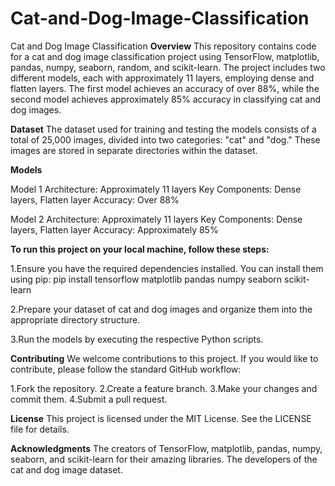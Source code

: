 # Cat-and-Dog-Image-Classification

Cat and Dog Image Classification
**Overview**
This repository contains code for a cat and dog image classification project using TensorFlow, matplotlib, pandas, numpy, seaborn, random, and scikit-learn. The project includes two different models, each with approximately 11 layers, employing dense and flatten layers. The first model achieves an accuracy of over 88%, while the second model achieves approximately 85% accuracy in classifying cat and dog images.

**Dataset**
The dataset used for training and testing the models consists of a total of 25,000 images, divided into two categories: "cat" and "dog." These images are stored in separate directories within the dataset.

**Models**

Model 1
Architecture: Approximately 11 layers
Key Components: Dense layers, Flatten layer
Accuracy: Over 88%

Model 2
Architecture: Approximately 11 layers
Key Components: Dense layers, Flatten layer
Accuracy: Approximately 85%


**To run this project on your local machine, follow these steps:**

1.Ensure you have the required dependencies installed. You can install them using pip:
pip install tensorflow matplotlib pandas numpy seaborn scikit-learn

2.Prepare your dataset of cat and dog images and organize them into the appropriate directory structure.

3.Run the models by executing the respective Python scripts.


**Contributing**
We welcome contributions to this project. If you would like to contribute, please follow the standard GitHub workflow:

1.Fork the repository.
2.Create a feature branch.
3.Make your changes and commit them.
4.Submit a pull request.

**License**
This project is licensed under the MIT License. See the LICENSE file for details.

**Acknowledgments**
The creators of TensorFlow, matplotlib, pandas, numpy, seaborn, and scikit-learn for their amazing libraries.
The developers of the cat and dog image dataset.
